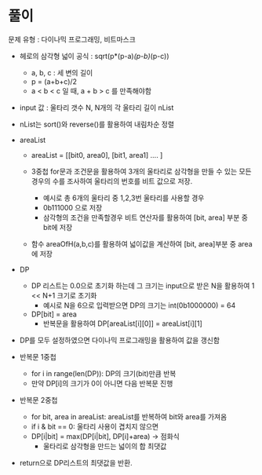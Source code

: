# 풀이
문제 유형 : 다이나믹 프로그래밍, 비트마스크<br>

- 헤로의 삼각형 넓이 공식 : sqrt(p*(p-a)*(p-b)*(p-c))
    - a, b, c : 세 변의 길이
    - p = (a+b+c)/2
    - a < b < c 일 때, a + b > c 를 만족해야함

- input 값 : 울타리 갯수 N, N개의 각 울타리 길이 nList
- nList는 sort()와 reverse()를 활용하여 내림차순 정렬
- areaList
    - areaList = [[bit0, area0], [bit1, area1] .... ]
    - 3중첩 for문과 조건문을 활용하여 3개의 울타리로 삼각형을 만들 수 있는 모든 경우의 수를 조사하여 울타리의 번호를 비트 값으로 저장.
        - 예시로 총 6개의 울타리 중 1,2,3번 울타리를 사용할 경우
        - 0b111000 으로 저장
        - 삼각형의 조건을 만족할경우 비트 연산자를 활용하여 [bit, area] 부분 중 bit에 저장
    
    - 함수 areaOfH(a,b,c)를 활용하여 넓이값을 계산하여 [bit, area]부분 중 area에 저장

- DP
    - DP 리스트는 0.0으로 초기화 하는데 그 크기는 input으로 받은 N을 활용하여 1 << N+1 크기로 초기화
        - 예시로 N을 6으로 입력받으면 DP의 크기는 int(0b1000000) = 64 
    - DP[bit] = area
        - 반복문을 활용하여 DP[areaList[i][0]] = areaList[i][1]

- DP를 모두 설정하였으면 다이나믹 프로그래밍을 활용하여 값을 갱신함
- 반복문 1중첩
    - for i in range(len(DP)): DP의 크기(bit)만큼 반복
    - 만약 DP[i]의 크기가 0이 아니면 다음 반복문 진행
- 반복문 2중첩
    - for bit, area in areaList: areaList를 반복하여 bit와 area를 가져옴
    - if i & bit == 0: 울타리 사용이 겹치지 않으면
    - DP[i|bit] = max(DP[i|bit], DP[i]+area) -> 점화식
        - 울타리로 삼각형을 만드는 넓이의 합 최댓값

- return으로 DP리스트의 최댓값을 반환.
    